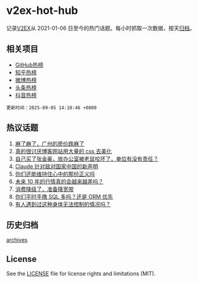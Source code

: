 # v2ex-hot-hub

 记录[V2EX](https://www.v2ex.com/)从 2021-01-06 日至今的热门话题。每小时抓取一次数据，按天[归档](archives)。
 
 ## 相关项目

- [GitHub热榜](https://github.com/lonnyzhang423/github-hot-hub)
- [知乎热榜](https://github.com/lonnyzhang423/zhihu-hot-hub)
- [微博热榜](https://github.com/lonnyzhang423/weibo-hot-hub)
- [头条热榜](https://github.com/lonnyzhang423/toutiao-hot-hub)
- [抖音热榜](https://github.com/lonnyzhang423/douyin-hot-hub)


 `更新时间：2025-09-05 14:18:46 +0800`

## 热议话题

1. [麻了麻了，广州的房价跌麻了](https://www.v2ex.com/t/1157069)
1. [真的很讨厌博客网站用大量的 css 去美化](https://www.v2ex.com/t/1157094)
1. [自己买了张金豪，放办公室被老鼠咬坏了，单位有没有责任？](https://www.v2ex.com/t/1157209)
1. [Claude 针对敌对国家中国的新声明](https://www.v2ex.com/t/1157268)
1. [你们还能维持住心中的那份正义吗](https://www.v2ex.com/t/1157250)
1. [未来 10 年的行情真的会越来越差吗？](https://www.v2ex.com/t/1157259)
1. [消费降级了，准备降宽带](https://www.v2ex.com/t/1157137)
1. [你们平时手撸 SQL 多吗？还是 ORM 优先](https://www.v2ex.com/t/1157104)
1. [有人遇到过这种身体无法控制的情况吗？](https://www.v2ex.com/t/1157267)

## 历史归档

[archives](archives)

## License

See the [LICENSE](LICENSE) file for license rights and limitations (MIT).
